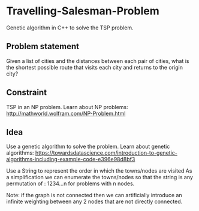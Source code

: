 # Travelling-Salesman-Problem
Genetic algorithm in C++ to solve the TSP problem.

## Problem statement 
Given a list of cities and the distances between each pair of cities, what is the shortest possible route that visits each city and returns to the origin city?

## Constraint 
TSP in an NP problem.
Learn about NP problems: http://mathworld.wolfram.com/NP-Problem.html

## Idea
Use a genetic algorithm to solve the problem.
Learn about genetic algorithms: https://towardsdatascience.com/introduction-to-genetic-algorithms-including-example-code-e396e98d8bf3

Use a String to represent the order in which the towns/nodes are visited
As a simplification we can enumerate the towns/nodes so that the string is any permutation of :
1234…n for problems with n nodes.

Note: if the graph is not connected then we can
artificially introduce an infinite weighting between any 2
nodes that are not directly connected.

